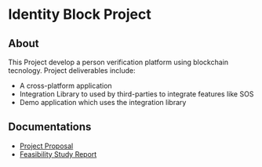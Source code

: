 # Identity Block Project

## About
This Project develop a person verification platform using blockchain tecnology.
Project deliverables include:
* A cross-platform application
* Integration Library to used by third-parties to integrate features like SOS
* Demo application which uses the integration library

## Documentations
* [Project Proposal](https://github.com/IdentityBlock/.github/blob/main/documentation/01%20-%20Project%20Proposal.pdf)
* [Feasibility Study Report](https://github.com/IdentityBlock/.github/blob/main/documentation/02%20-%20Feasibility%20Study.pdf)

